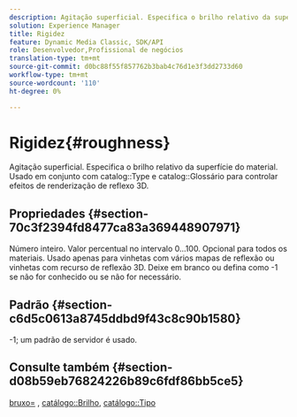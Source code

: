 ```yaml
---
description: Agitação superficial. Especifica o brilho relativo da superfície do material. Usado em conjunto com Tipo de catálogo e Gráfico para controlar efeitos de renderização de reflexo 3D.
solution: Experience Manager
title: Rigidez
feature: Dynamic Media Classic, SDK/API
role: Desenvolvedor,Profissional de negócios
translation-type: tm+mt
source-git-commit: d0bc88f55f857762b3bab4c76d1e3f3dd2733d60
workflow-type: tm+mt
source-wordcount: '110'
ht-degree: 0%

---
```



# Rigidez{#roughness}

Agitação superficial. Especifica o brilho relativo da superfície do material. Usado em conjunto com catalog::Type e catalog::Glossário para controlar efeitos de renderização de reflexo 3D.

## Propriedades {#section-70c3f2394fd8477ca83a369448907971}

Número inteiro. Valor percentual no intervalo 0...100. Opcional para todos os materiais. Usado apenas para vinhetas com vários mapas de reflexão ou vinhetas com recurso de reflexão 3D. Deixe em branco ou defina como -1 se não for conhecido ou se não for necessário.

## Padrão {#section-c6d5c0613a8745ddbd9f43c8c90b1580}

-1; um padrão de servidor é usado.

## Consulte também {#section-d08b59eb76824226b89c6fdf86bb5ce5}

[bruxo=](../../../../../ir-api/http-protocol/image-rendering-api-ref/c-ir-http-protocol-ref/c-ir-http-protocol-command-reference/r-ir-rough.md#reference-00add846b09f4dc39420bda1ca414180) ,  [catálogo::Brilho](../../../../../ir-api/material-cat/image-rendering-api-ref/c-ir-material-catalog/c-ir-material-data-reference/r-ir-cat-gloss.md#reference-5277f62a67e2408ab94699aa712f1eeb),  [catálogo::Tipo](../../../../../ir-api/material-cat/image-rendering-api-ref/c-ir-material-catalog/c-ir-material-data-reference/r-ir-cat-type.md#reference-9bea147dda9f4e74bc0ec79dcc0d9161)
